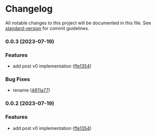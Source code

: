 # Changelog

All notable changes to this project will be documented in this file. See [standard-version](https://github.com/conventional-changelog/standard-version) for commit guidelines.

### 0.0.3 (2023-07-19)


### Features

* add post v0 implementation ([ffe1354](https://github.com/GalvinGao/sklandplus/commit/ffe1354919788849747b74f466ff495db01c7829))


### Bug Fixes

* rename ([4811a77](https://github.com/GalvinGao/sklandplus/commit/4811a77a69c116079463262045ff6bddfe11aa64))

### 0.0.2 (2023-07-19)


### Features

* add post v0 implementation ([ffe1354](https://github.com/GalvinGao/sklandplus/commit/ffe1354919788849747b74f466ff495db01c7829))
